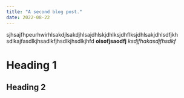 ```yaml
---
title: "A second blog post."
date: 2022-08-22
---
```


sjhsajfhpeurhwirhlsakdjlsakdjhlsajdhlskjdhlksjdhflksjdhlsakjdhlsdfjkh
sdlkajfasdlkjhsadlkfjhsdlkjhsdlkjhfd
**oisofjsaodfj**
_ksdjfhakasdjfhsdkf_
# Heading 1
## Heading 2
